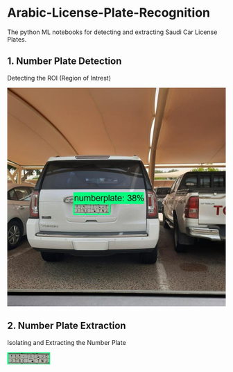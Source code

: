 # Arabic-License-Plate-Recognition

The python ML notebooks for detecting and extracting Saudi Car License Plates.

## 1. Number Plate Detection

Detecting the ROI (Region of Intrest)

![ROI](https://github.com/AamirKhaan/Arabic-License-Plate-Recognition/blob/main/codes/workspace/images/detected/Dcar_364.jpg)

## 2. Number Plate Extraction

Isolating and Extracting the Number Plate

![Number Plate](https://github.com/AamirKhaan/Arabic-License-Plate-Recognition/blob/main/codes/workspace/images/plates/P_60.jpg)